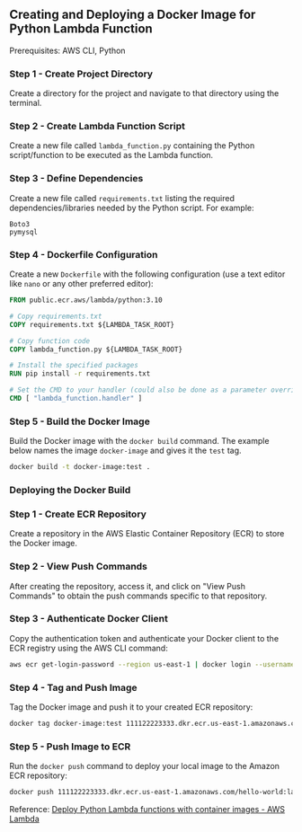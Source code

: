 ## Creating and Deploying a Docker Image for Python Lambda Function

Prerequisites: AWS CLI, Python

### Step 1 - Create Project Directory
Create a directory for the project and navigate to that directory using the terminal.

### Step 2 - Create Lambda Function Script
Create a new file called `lambda_function.py` containing the Python script/function to be executed as the Lambda function.

### Step 3 - Define Dependencies
Create a new file called `requirements.txt` listing the required dependencies/libraries needed by the Python script. For example:

```plaintext
Boto3
pymysql
```

### Step 4 - Dockerfile Configuration
Create a new `Dockerfile` with the following configuration (use a text editor like `nano` or any other preferred editor):

```Dockerfile
FROM public.ecr.aws/lambda/python:3.10

# Copy requirements.txt
COPY requirements.txt ${LAMBDA_TASK_ROOT}

# Copy function code
COPY lambda_function.py ${LAMBDA_TASK_ROOT}

# Install the specified packages
RUN pip install -r requirements.txt

# Set the CMD to your handler (could also be done as a parameter override outside of the Dockerfile)
CMD [ "lambda_function.handler" ]
```

### Step 5 - Build the Docker Image
Build the Docker image with the `docker build` command. The example below names the image `docker-image` and gives it the `test` tag.

```bash
docker build -t docker-image:test .
```

### Deploying the Docker Build

### Step 1 - Create ECR Repository
Create a repository in the AWS Elastic Container Repository (ECR) to store the Docker image.

### Step 2 - View Push Commands
After creating the repository, access it, and click on "View Push Commands" to obtain the push commands specific to that repository.

### Step 3 - Authenticate Docker Client
Copy the authentication token and authenticate your Docker client to the ECR registry using the AWS CLI command:

```bash
aws ecr get-login-password --region us-east-1 | docker login --username AWS --password-stdin 111122223333.dkr.ecr.us-east-1.amazonaws.com
```

### Step 4 - Tag and Push Image
Tag the Docker image and push it to your created ECR repository:

```bash
docker tag docker-image:test 111122223333.dkr.ecr.us-east-1.amazonaws.com/hello-world:latest
```

### Step 5 - Push Image to ECR
Run the `docker push` command to deploy your local image to the Amazon ECR repository:

```bash
docker push 111122223333.dkr.ecr.us-east-1.amazonaws.com/hello-world:latest
```

Reference: [Deploy Python Lambda functions with container images - AWS Lambda](https://docs.aws.amazon.com/lambda/latest/dg/python-image.html)
